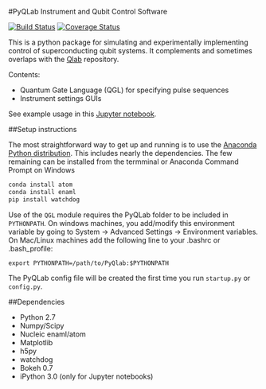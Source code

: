 #PyQLab Instrument and Qubit Control Software

[![Build Status](https://travis-ci.org/BBN-Q/PyQLab.svg?branch=develop)](https://travis-ci.org/BBN-Q/PyQLab) [![Coverage Status](https://coveralls.io/repos/BBN-Q/PyQLab/badge.svg?branch=develop)](https://coveralls.io/r/BBN-Q/PyQLab)

This is a python package for simulating and experimentally implementing control of superconducting qubit systems.  It complements and sometimes overlaps with the [Qlab](https://github.com/BBN-Q/Qlab) repository.

Contents:
* Quantum Gate Language (QGL) for specifying pulse sequences
* Instrument settings GUIs

See example usage in this [Jupyter notebook](https://github.com/BBN-Q/PyQLab/blob/develop/doc/QGL-demo.ipynb).

##Setup instructions

The most straightforward way to get up and running is to use the [Anaconda Python distribution](http://continuum.io/downloads). This includes nearly the dependencies. The few remaining can be installed from the termminal or Anaconda Command Prompt on Windows

```bash
conda install atom
conda install enaml
pip install watchdog
```

Use of the `QGL` module requires the PyQLab folder to be included in `PYTHONPATH`. On windows machines, you add/modify this environment variable by going to System -> Advanced Settings -> Environment variables. On Mac/Linux machines add the following line to your .bashrc or .bash_profile:
```
export PYTHONPATH=/path/to/PyQlab:$PYTHONPATH
```

The PyQLab config file will be created the first time you run `startup.py` or `config.py`.

##Dependencies
* Python 2.7
* Numpy/Scipy
* Nucleic enaml/atom
* Matplotlib
* h5py
* watchdog
* Bokeh 0.7
* iPython 3.0 (only for Jupyter notebooks)

